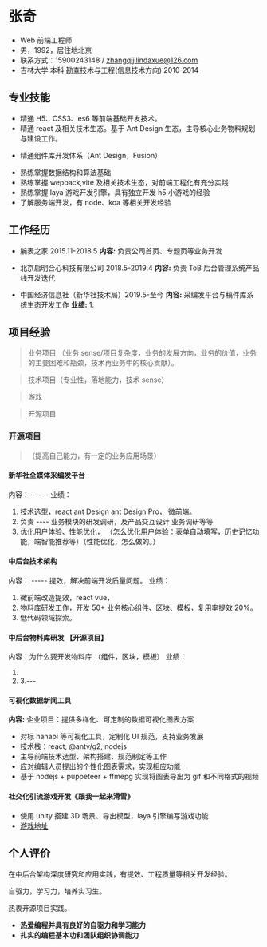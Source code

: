 # 张奇

- Web 前端工程师
- 男，1992，居住地北京
- 联系方式：15900243148 / zhangqijilindaxue@126.com
- 吉林大学 本科 勘查技术与工程(信息技术方向) 2010-2014

<!-- > 自我介绍（自我定位中后台技术专家，再企业里主导中后台技术项目研发，负责中后台业务提效工作，有大量的中后台开发经验。++++++++） -->

## 专业技能

- 精通 H5、CSS3、es6 等前端基础开发技术。
- 精通 react 及相关技术生态。基于 Ant Design 生态，主导核心业务物料规划与建设工作。
<!-- + 对react hooks最佳实践有充分开发经验（AHooks）。 -->
- 精通组件库开发体系（Ant Design，Fusion）
<!-- - 精通微前端技术应用实践（icestark，qiankun） -->
- 熟练掌握数据结构和算法基础
- 熟练掌握 wepback,vite 及相关技术生态，对前端工程化有充分实践
- 熟练掌握 laya 游戏开发引擎，具有独立开发 h5 小游戏的经验
- 了解服务端开发，有 node、koa 等相关开发经验
  <!-- 主导业务核心 PC 物料库开发，开发系统化的组件、区块、模板，对中后台技术架构（ICE）有充分实践。 -->
  <!-- + 精通表单协议驱动开发（Formly） -->
  <!-- + 对低代码 low-code 应用实践有一定的研究。  -->

<!-- > 解决的问题，如何使用，应用的价值（质量、效能、性能、稳定性），如何度量价值。 -->

## 工作经历

- 腕表之家 2015.11-2018.5
  **内容:** 负责公司首页、专题页等业务开发

- 北京启明合心科技有限公司 2018.5-2019.4
  **内容:** 负责 ToB 后台管理系统产品线开发迭代

- 中国经济信息社（新华社技术局）2019.5-至今
  **内容:** 采编发平台与稿件库系统生态开发工作
  **业绩:** 1.

  <!-- (中后台技术)
  - 新华社全媒体采编发平台 干的多好
  - 中后台技术架构 有什么核心产出
  - 社交化引流
  - 图形可视化开发： 业绩是什么 -->

## 项目经验

> 业务项目 （业务 sense/项目复杂度，业务的发展方向，业务的价值，业务的主要困难和瓶颈，技术再业务中的核心贡献）。

> 技术项目（专业性，落地能力，技术 sense）

> 游戏

> 开源项目

### 开源项目

> （提高自己能力，有一定的业务应用场景）

#### 新华社全媒体采编发平台

内容：------
业绩：

1. 技术选型，react ant Design ant Design Pro， 微前端。
2. 负责 ---- 业务模块的研发调研，及产品交互设计 业务调研等等
3. 优化用户体验、性能优化， （怎么优化用户体验：表单自动填写，历史记忆功能，端智能推荐等）（性能优化，怎么做的。）

#### 中后台技术架构

内容： ----- 提效，解决前端开发质量问题。
业绩：

1. 微前端改造提效，react vue，
2. 物料库研发工作，开发 50+ 业务核心组件、区块、模板，复用率提效 20%。
3. 低代码领域探索。

#### 中后台物料库研发 【开源项目】

内容：为什么要开发物料库 （组件，区块，模板）
业绩：

1.
2. 3.---

#### 可视化数据新闻工具

**内容:** 企业项目：提供多样化、可定制的数据可视化图表方案

- 对标 hanabi 等可视化工具，定制化 UI 规范，支持业务发展
- 技术栈：react, @antv/g2, nodejs
- 主导前端技术选型、架构搭建、规范制定等工作
- 应对编辑人员提出的个性化图表需求，实现相应功能
- 基于 nodejs + puppeteer + ffmepg 实现将图表导出为 gif 和不同格式的视频

#### 社交化引流游戏开发《跟我一起来滑雪》

- 使用 unity 搭建 3D 场景、导出模型，laya 引擎编写游戏功能
- [游戏地址](https://pd.xinhua-news.cn/winter_olympics_laya/index.html)

## 个人评价

在中后台架构深度研究和应用实践，有提效、工程质量等相关开发经验。

自驱力，学习力，培养实习生。

热衷开源项目实践。

- **热爱编程并具有良好的自驱力和学习能力**
- **扎实的编程基本功和团队组织协调能力**
